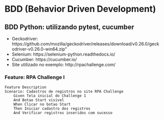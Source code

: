 # BDD (Behavior Driven Development)

## BDD Python: utilizando pytest, cucumber

<ul>
    <li>Geckodriver: https://github.com/mozilla/geckodriver/releases/download/v0.26.0/geckodriver-v0.26.0-win64.zip"</li>
    <li>Selenium: https://selenium-python.readthedocs.io/</li>
    <li>Cucumber: https://cucumber.io/</li>
    <li>Site utilizado no exemplo: http://rpachallenge.com/</li>
</ul>    


### Feature: RPA Challenge I

    Feature Description
    Scenario: Cadastros de registros no site RPA Challenge
        Given Tela inicial do Challenge 1
        And Botao Start visivel
        When Clicar no botao Start
        Then Iniciar cadastro dos registros
        And Verificar registros inseridos com sucesso


